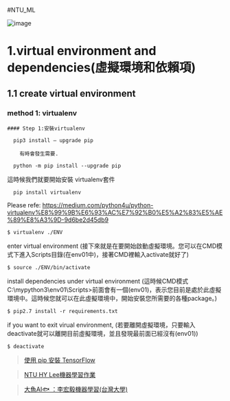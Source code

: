 #NTU_ML

![image](https://user-images.githubusercontent.com/69530706/116800891-8eaa2b80-ab37-11eb-8a4d-b8a04706552e.png)


# 1.virtual environment and dependencies(虛擬環境和依賴項)

## 1.1 create virtual environment

  ### **method 1: virtualenv**
  
    #### Step 1:安裝virtualenv
    
```
  pip3 install — upgrade pip

    有時會發生需要. 

  python -m pip install --upgrade pip  
```
    
   這時候我們就要開始安裝 virtualenv套件
   
 ```  
   pip install virtualenv
 ```  
   Please refe: https://medium.com/python4u/python-virtualenv%E8%99%9B%E6%93%AC%E7%92%B0%E5%A2%83%E5%AE%89%E8%A3%9D-9d6be2d45db9

```
$ virtualenv ./ENV
```

enter virtual environment
(接下來就是在要開始啟動虛擬環境。您可以在CMD模式下進入Scripts目錄(在env01中)，接著CMD裡輸入activate就好了)

```
$ source ./ENV/bin/activate
```

install dependencies under virtual environment 
(這時候CMD模式C:\mypython3\env01\Scripts>前面會有一個(env01)，表示您目前是處於此虛擬環境中。這時候您就可以在此虛擬環境中，開始安裝您所需要的各種package。)
```
$ pip2.7 install -r requirements.txt
```

if you want to exit virual environment,
(若要離開虛擬環境，只要輸入deactivate就可以離開目前虛擬環境，並且發現最前面已經沒有(env01))
```
$ deactivate
```

> [使用 pip 安裝 TensorFlow](https://www.tensorflow.org/install/pip?hl=zh-tw#virtual-environment-install)

> [NTU HY Lee機器學習作業](https://github.com/GitYCC/NTU_HYLee_MachineLearning_Homework)

> [大魚AI🐟 ：李宏毅機器學習(台灣大學)](https://github.com/dafish-ai/NTU-Machine-learning)


